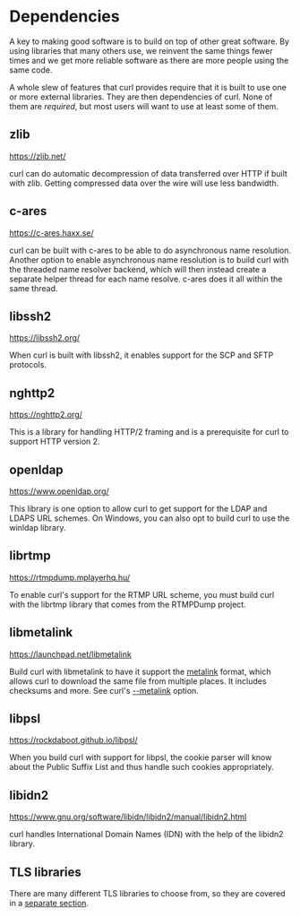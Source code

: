 # Dependencies

A key to making good software is to build on top of other great software. By
using libraries that many others use, we reinvent the same things fewer times
and we get more reliable software as there are more people using the same
code.

A whole slew of features that curl provides require that it is built to use
one or more external libraries. They are then dependencies of curl. None of
them are *required*, but most users will want to use at least some of them.

## zlib

https://zlib.net/

curl can do automatic decompression of data transferred over HTTP if built with
zlib. Getting compressed data over the wire will use less bandwidth.

## c-ares

https://c-ares.haxx.se/

curl can be built with c-ares to be able to do asynchronous name resolution.
Another option to enable asynchronous name resolution is to build curl with the
threaded name resolver backend, which will then instead create a separate
helper thread for each name resolve. c-ares does it all within the
same thread.

## libssh2

https://libssh2.org/

When curl is built with libssh2, it enables support for the SCP and SFTP
protocols.

## nghttp2

https://nghttp2.org/

This is a library for handling HTTP/2 framing and is a prerequisite for curl
to support HTTP version 2.

## openldap

https://www.openldap.org/

This library is one option to allow curl to get support for the LDAP and LDAPS
URL schemes. On Windows, you can also opt to build curl to use the winldap library.

## librtmp

https://rtmpdump.mplayerhq.hu/

To enable curl's support for the RTMP URL scheme, you must build curl with the
librtmp library that comes from the RTMPDump project.

## libmetalink

https://launchpad.net/libmetalink

Build curl with libmetalink to have it support the
[metalink](https://www.metalinker.org/) format, which allows curl to download
the same file from multiple places. It includes checksums and more. See curl's
[--metalink](https://curl.se/docs/manpage.html#--metalink) option.

## libpsl

https://rockdaboot.github.io/libpsl/

When you build curl with support for libpsl, the cookie parser will know about
the Public Suffix List and thus handle such cookies appropriately.

## libidn2

https://www.gnu.org/software/libidn/libidn2/manual/libidn2.html

curl handles International Domain Names (IDN) with the help of the libidn2 library.

## TLS libraries

There are many different TLS libraries to choose from, so they are covered in
a [separate section](building-tls.md).
